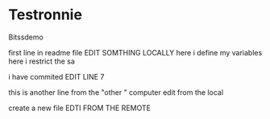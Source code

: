 # Testronnie
Bitssdemo

first line in readme file EDIT SOMTHING LOCALLY
here i define my variables
here i restrict the sa

i have commited EDIT LINE 7 


this is another line from the "other " computer edit from the local

create a new file EDTI FROM THE REMOTE
